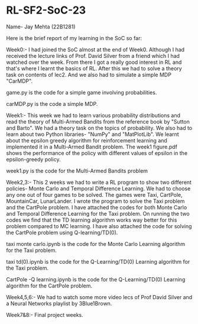 # RL-SF2-SoC-23
Name- Jay Mehta (22B1281)

Here is the brief report of my learning in the SoC so far:

Week0:- 
I had joined the SoC almost at the end of Week0. Although I had received the lecture links of Prof. David Silver from a friend which I had watched over the week. 
From there I got a really good interest in RL and that's where I learnt the basics of RL.
After this we had to solve a theory task on contents of lec2. 
And we also had to simulate a simple MDP "CarMDP".

game.py is the code for a simple game involving probabilities.

carMDP.py is the code a simple MDP.

Week1:-
This week we had to learn various probability distributions and read the theory of Multi-Armed Bandits from the reference book by "Sutton and Barto".
We had a theory task on the topics of probability. We also had to learn about two Python libraries- "NumPy" and "MatPlotLib".
We learnt about the epsilon greedy algorithm for reinforcement learning and implemented it in a Multi-Armed Bandit problem.
The week1 figure.pdf shows the performance of the policy with different values of epsilon in the epsilon-greedy policy.

week1.py is the code for the Multi-Armed Bandits problem

Week2,3:-
This 2 weeks we had to write a RL program to show two different policies- Monte Carlo and Temporal Difference Learning. 
We had to choose any one out of four games to be solved. The games were Taxi, CartPole, MountainCar, LunarLander.
I wrote the program to solve the Taxi problem and the CartPole problem.
I have attached the codes for both Monte Carlo and Temporal Difference Learning for the Taxi problem. 
On running the two codes we find that the TD learning algorithm works way better for this problem compared to MC learning.
I have also attached the code for solving the CartPole problem using Q-learning/TD(0).

taxi monte carlo.ipynb is the code for the Monte Carlo Learning algorithm for the Taxi problem.

taxi td(0).ipynb is the code for the Q-Learning/TD(0) Learning algorithm for the Taxi problem.

CartPole -Q learning.ipynb is the code for the Q-Learning/TD(0) Learning algorithm for the CartPole problem.

Week4,5,6:-
We had to watch some more video lecs of Prof David Silver and a Neural Networks playlist by 3Blue1Brown.

Week7&8:-
Final project weeks.

